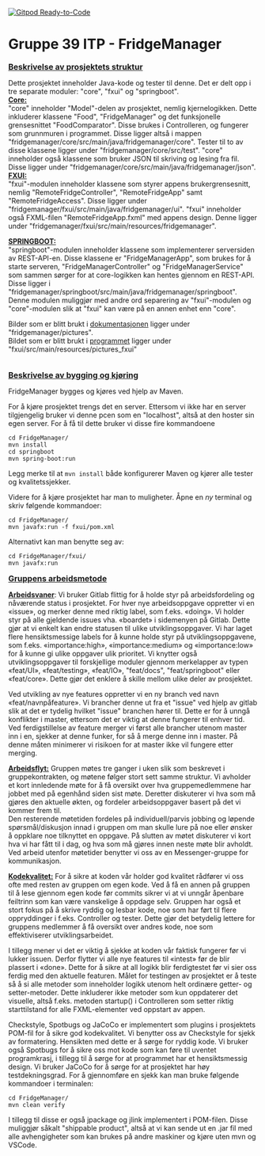 [![Gitpod Ready-to-Code](https://img.shields.io/badge/Gitpod-Ready--to--Code-blue?logo=gitpod)](https://gitpod.stud.ntnu.no/#https://gitlab.stud.idi.ntnu.no/it1901/groups-2022/gr2239/gr2239)

Gruppe 39 ITP - FridgeManager
=

<u><font size="3"> **Beskrivelse av prosjektets struktur**</font></u>    

Dette prosjektet inneholder Java-kode og tester til denne. Det er delt opp i tre separate moduler: "core", "fxui" og "springboot".   
<u>**Core:**</u>  
"core" inneholder "Model"-delen av prosjektet, nemlig kjernelogikken. Dette inkluderer klassene "Food", "FridgeManager" og det funksjonelle grensesnittet "FoodComparator". Disse brukes i Controlleren, og fungerer som grunnmuren i programmet. Disse ligger altså i mappen "fridgemanager/core/src/main/java/fridgemanager/core". Tester til to av disse klassene ligger under "fridgemanager/core/src/test". "core" inneholder også klassene som bruker JSON til skriving og lesing fra fil. Disse ligger under "fridgemanager/core/src/main/java/fridgemanager/json".  
<u>**FXUI:**</u>  
"fxui"-modulen inneholder klassene som styrer appens brukergrensesnitt, nemlig "RemoteFridgeController", "RemoteFridgeApp" samt "RemoteFridgeAccess". Disse ligger under "fridgemanager/fxui/src/main/java/fridgemanager/ui". "fxui" inneholder også FXML-filen "RemoteFridgeApp.fxml" med appens design. Denne ligger under "fridgemanager/fxui/src/main/resources/fridgemanager".

<u>**SPRINGBOOT:**</u>  
"springboot"-modulen inneholder klassene som implementerer serversiden av REST-API-en. Disse klassene er "FridgeManagerApp", som brukes for å starte serveren, "FridgeManagerController" og "FridgeManagerService" som sammen sørger for at core-logikken kan hentes gjennom en REST-API. Disse ligger i "fridgemanager/springboot/src/main/java/fridgemanager/springboot". Denne modulen muliggjør med andre ord separering av "fxui"-modulen og "core"-modulen slik at "fxui" kan være på en annen enhet enn "core".

Bilder som er blitt brukt i <u>dokumentasjonen</u> ligger under "fridgemanager/pictures".     
Bildet som er blitt brukt i <u>programmet</u> ligger under "fxui/src/main/resources/pictures_fxui"     
<br/><br/>
<u><font size="3"> **Beskrivelse av bygging og kjøring**</font></u>  

FridgeManager bygges og kjøres ved hjelp av Maven. 

For å kjøre prosjektet trengs det en server. Ettersom vi ikke har en server tilgjengelig bruker vi denne pcen som en "localhost", altså at den hoster sin egen server. For å få til dette bruker vi disse fire kommandoene
```
cd FridgeManager/
mvn install
cd springboot
mvn spring-boot:run
```
Legg merke til at `mvn install` både konfigurerer Maven og kjører alle tester og kvalitetssjekker. 

Videre for å kjøre prosjektet har man to muligheter. Åpne en *ny* terminal og skriv følgende kommandoer:
```
cd FridgeManager/
mvn javafx:run -f fxui/pom.xml
```
Alternativt kan man benytte seg av:
```
cd FridgeManager/fxui/
mvn javafx:run
```



<u><font size="3"> **Gruppens arbeidsmetode**</font></u>  

<u>**Arbeidsvaner**</u>: Vi bruker Gitlab flittig for å holde styr på arbeidsfordeling og nåværende status i prosjektet. For hver nye arbeidsoppgave oppretter vi en «issue», og merker denne med riktig label, som f.eks. «doing». Vi holder styr på alle gjeldende issues vha. «boardet» i sidemenyen på Gitlab. Dette gjør at vi enkelt kan endre statusen til ulike utviklingsoppgaver. 
Vi har laget flere hensiktsmessige labels for å kunne holde styr på utviklingsoppgavene, som f.eks. «importance:high», «importance:medium» og «importance:low» for å kunne gi ulike oppgaver ulik prioritet. Vi knytter også utviklingsoppgaver til forskjellige moduler gjennom merkelapper av typen «feat/UI», «feat/testing», «feat/IO», "feat/docs", "feat/springboot" eller «feat/core». Dette gjør det enklere å skille mellom ulike deler av prosjektet.  

Ved utvikling av nye features oppretter vi en ny branch ved navn «feat/navnpåfeature». Vi brancher denne ut fra et "issue" ved hjelp av gitlab slik at det er tydelig hvilket "issue" branchen hører til. Dette er for å unngå konflikter i master, ettersom det er viktig at denne fungerer til enhver tid. Ved ferdigstillelse av feature merger vi først alle brancher utenom master inn i en, sjekker at denne funker, for så å merge denne inn i master. På denne måten minimerer vi risikoen for at master ikke vil fungere etter merging.  

<u>**Arbeidsflyt:**</u> Gruppen møtes tre ganger i uken slik som beskrevet i gruppekontrakten, og møtene følger stort sett samme struktur. Vi avholder et kort innledende møte for å få oversikt over hva gruppemedlemmene har jobbet med på egenhånd siden sist møte. Deretter diskuterer vi hva som må gjøres den aktuelle økten, og fordeler arbeidsoppgaver basert på det vi kommer frem til.  
Den resterende møtetiden fordeles på individuell/parvis jobbing og løpende spørsmål/diskusjon innad i gruppen om man skulle lure på noe eller ønsker å oppklare noe tilknyttet en oppgave. På slutten av møtet diskuterer vi kort hva vi har fått til i dag, og hva som må gjøres innen neste møte blir avholdt. Ved arbeid utenfor møtetider benytter vi oss av en Messenger-gruppe for kommunikasjon.  

<u>**Kodekvalitet:**</u> For å sikre at koden vår holder god kvalitet rådfører vi oss ofte med resten av gruppen om egen kode. Ved å få en annen på gruppen til å lese gjennom egen kode før commits sikrer vi at vi unngår åpenbare feiltrinn som kan være vanskelige å oppdage selv. Gruppen har også et stort fokus på å skrive ryddig og lesbar kode, noe som har ført til flere oppryddinger i f.eks. Controller og tester. Dette gjør det betydelig lettere for gruppens medlemmer å få oversikt over andres kode, noe som effektiviserer utviklingsarbeidet.  

I tillegg mener vi det er viktig å sjekke at koden vår faktisk fungerer før vi lukker issuen. Derfor flytter vi alle nye features til «intest» før de blir plassert i «done». Dette for å sikre at all logikk blir ferdigtestet før vi sier oss ferdig med den aktuelle featuren. Målet for testingen av prosjektet er å teste så å si alle metoder som inneholder logikk utenom helt ordinære getter- og setter-metoder. Dette inkluderer ikke metoder som kun oppdaterer det visuelle, altså f.eks. metoden startup() i Controlleren som setter riktig starttilstand for alle FXML-elementer ved oppstart av appen. 

Checkstyle, Spotbugs og JaCoCo er implementert som plugins i prosjektets POM-fil for å sikre god kodekvalitet.
Vi benytter oss av Checkstyle for sjekk av formatering. Hensikten med dette er å sørge for ryddig kode. 
Vi bruker også Spotbugs for å sikre oss mot kode som kan føre til uventet programkrasj, i tillegg til å sørge for at programmet har et hensiktsmessig design. 
Vi bruker JaCoCo for å sørge for at prosjektet har høy testdekningsgrad. 
For å gjennomføre en sjekk kan man bruke følgende kommandoer i terminalen:
```
cd FridgeManager/
mvn clean verify
```

I tillegg til disse er også jpackage og jlink implementert i POM-filen. Disse muliggjør såkalt "shippable product", altså at vi kan sende ut en .jar fil med alle avhengigheter som kan brukes på andre maskiner og kjøre uten mvn og VSCode.